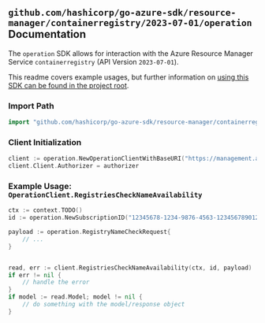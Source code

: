 
## `github.com/hashicorp/go-azure-sdk/resource-manager/containerregistry/2023-07-01/operation` Documentation

The `operation` SDK allows for interaction with the Azure Resource Manager Service `containerregistry` (API Version `2023-07-01`).

This readme covers example usages, but further information on [using this SDK can be found in the project root](https://github.com/hashicorp/go-azure-sdk/tree/main/docs).

### Import Path

```go
import "github.com/hashicorp/go-azure-sdk/resource-manager/containerregistry/2023-07-01/operation"
```


### Client Initialization

```go
client := operation.NewOperationClientWithBaseURI("https://management.azure.com")
client.Client.Authorizer = authorizer
```


### Example Usage: `OperationClient.RegistriesCheckNameAvailability`

```go
ctx := context.TODO()
id := operation.NewSubscriptionID("12345678-1234-9876-4563-123456789012")

payload := operation.RegistryNameCheckRequest{
	// ...
}


read, err := client.RegistriesCheckNameAvailability(ctx, id, payload)
if err != nil {
	// handle the error
}
if model := read.Model; model != nil {
	// do something with the model/response object
}
```
